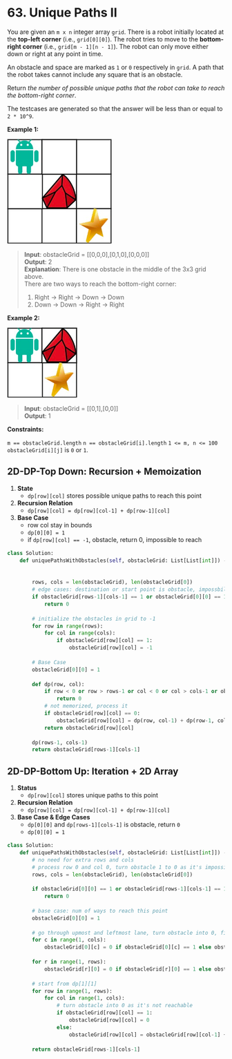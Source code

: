 # 63. Unique Paths II

You are given an `m x n` integer array `grid`. There is a robot initially located at the **top-left corner** (i.e., `grid[0][0]`). The robot tries to move to the **bottom-right corner** (i.e., `grid[m - 1][n - 1]`). The robot can only move either down or right at any point in time.

An obstacle and space are marked as `1` or `0` respectively in `grid`. A path that the robot takes cannot include any square that is an obstacle.

Return *the number of possible unique paths that the robot can take to reach the bottom-right corner*.

The testcases are generated so that the answer will be less than or equal to `2 * 10^9`.


**Example 1:**

![img.png](../../Images/63-1.png)

>**Input**: obstacleGrid = [[0,0,0],[0,1,0],[0,0,0]]  
**Output**: 2  
**Explanation**: There is one obstacle in the middle of the 3x3 grid above.  
There are two ways to reach the bottom-right corner:  
>1. Right -> Right -> Down -> Down  
>2. Down -> Down -> Right -> Right  



**Example 2:**

![img_1.png](../../Images/63-2.png)

>**Input**: obstacleGrid = [[0,1],[0,0]]  
**Output**: 1  
 

**Constraints:**

`m == obstacleGrid.length`
`n == obstacleGrid[i].length`
`1 <= m, n <= 100`
`obstacleGrid[i][j]` is `0` or `1`.


## 2D-DP-Top Down: Recursion + Memoization

1. **State**
   * `dp[row][col]` stores possible unique paths to reach this point
2. **Recursion Relation**
   * `dp[row][col] = dp[row][col-1] + dp[row-1][col]`
3. **Base Case**
   * row col stay in bounds
   * `dp[0][0] = 1`
   * if `dp[row][col] == -1`, obstacle, return 0, impossible to reach


```python
class Solution:
    def uniquePathsWithObstacles(self, obstacleGrid: List[List[int]]) -> int:


        rows, cols = len(obstacleGrid), len(obstacleGrid[0])
        # edge cases: destination or start point is obstacle, impossbile to reach
        if obstacleGrid[rows-1][cols-1] == 1 or obstacleGrid[0][0] == 1:
            return 0

        # initialize the obstacles in grid to -1        
        for row in range(rows):
            for col in range(cols):
                if obstacleGrid[row][col] == 1:
                    obstacleGrid[row][col] = -1

        # Base Case
        obstacleGrid[0][0] = 1

        def dp(row, col):
            if row < 0 or row > rows-1 or col < 0 or col > cols-1 or obstacleGrid[row][col] == -1:
                return 0
            # not memorized, process it
            if obstacleGrid[row][col] == 0:
                obstacleGrid[row][col] = dp(row, col-1) + dp(row-1, col)
            return obstacleGrid[row][col]

        dp(rows-1, cols-1)
        return obstacleGrid[rows-1][cols-1]
```


## 2D-DP-Bottom Up: Iteration + 2D Array

1. **Status**
   * `dp[row][col]` stores unique paths to this point
2. **Recursion Relation**
   * `dp[row][col] = dp[row][col-1] + dp[row-1][col]`
3. **Base Case & Edge Cases**
   * `dp[0][0]` and `dp[rows-1][cols-1]` is obstacle, return `0`
   * `dp[0][0] = 1`

```python
class Solution:
    def uniquePathsWithObstacles(self, obstacleGrid: List[List[int]]) -> int:
        # no need for extra rows and cols
        # process row 0 and col 0, turn obstacle 1 to 0 as it's impossible to reach
        rows, cols = len(obstacleGrid), len(obstacleGrid[0])

        if obstacleGrid[0][0] == 1 or obstacleGrid[rows-1][cols-1] == 1:
            return 0
        
        # base case: num of ways to reach this point
        obstacleGrid[0][0] = 1

        # go through upmost and leftmost lane, turn obstacle into 0, filling values
        for c in range(1, cols):
            obstacleGrid[0][c] = 0 if obstacleGrid[0][c] == 1 else obstacleGrid[0][c-1]
        
        for r in range(1, rows):
            obstacleGrid[r][0] = 0 if obstacleGrid[r][0] == 1 else obstacleGrid[r-1][0]

        # start from dp[1][1]
        for row in range(1, rows):
            for col in range(1, cols):
                # turn obstacle into 0 as it's not reachable
                if obstacleGrid[row][col] == 1:
                    obstacleGrid[row][col] = 0
                else:
                    obstacleGrid[row][col] = obstacleGrid[row][col-1] + obstacleGrid[row-1][col]
        
        return obstacleGrid[rows-1][cols-1]
```
